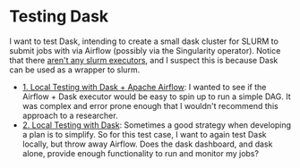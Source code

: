 # Testing Dask

I want to test Dask, intending to create a small dask cluster for SLURM
to submit jobs with via Airflow (possibly via the Singularity operator).
Notice that there [aren't any slurm executors](https://github.com/apache/airflow/tree/master/airflow/executors), 
and I suspect this is because Dask can be used as a wrapper to slurm.

 - [1. Local Testing with Dask + Apache Airflow](dask-airflow-local): I wanted to see if the Airflow + Dask executor would be easy to spin up to run a simple DAG. It was complex and error prone enough that I wouldn't recommend this approach to a researcher.
 - [2. Local Testing with Dask](dask-local): Sometimes a good strategy when developing a plan is to simplify. So for this test case, I want to again test Dask locally, but throw away Airflow. Does the dask dashboard, and dask alone, provide enough functionality to run and monitor my jobs?
